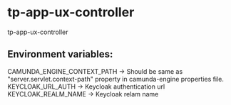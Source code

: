 # tp-app-ux-controller

tp-app-ux-controller


Environment variables:
-----------------------

CAMUNDA_ENGINE_CONTEXT_PATH -> Should be same as "server.servlet.context-path" property in camunda-engine properties file.
KEYCLOAK_URL_AUTH -> Keycloak authentication url
KEYCLOAK_REALM_NAME -> Keycloak relam name
